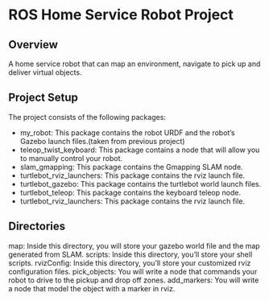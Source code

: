 # ROS Home Service Robot Project

## Overview
 A home service robot that can map an environment, navigate to pick up and deliver virtual objects.

## Project Setup
The project consists of the following packages:
* my_robot: This package contains the robot URDF and the robot’s Gazebo launch files.(taken from previous project)
* teleop_twist_keyboard: This package contains a node that will allow you to manually control your robot.
* slam_gmapping: This package contains the Gmapping SLAM node.
* turtlebot_rviz_launchers: This package contains the rviz launch file.
* turtlebot_gazebo: This package contains the turtlebot world launch files.
* turtlebot_teleop: This package contains the keyboard teleop node.
* turtlebot_rviz_launchers: This package contains the rviz launch file.


## Directories
map: Inside this directory, you will store your gazebo world file and the map generated from SLAM.
scripts: Inside this directory, you’ll store your shell scripts.
rvizConfig: Inside this directory, you’ll store your customized rviz configuration files.
pick_objects: You will write a node that commands your robot to drive to the pickup and drop off zones.
add_markers: You will write a node that model the object with a marker in rviz.
